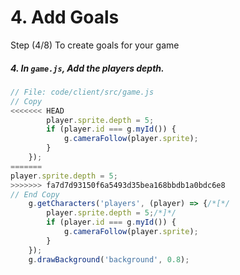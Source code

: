 # 4. Add Goals

Step (4/8) To create goals for your game

##### 4. In `game.js`, Add the players depth.

```javascript
// File: code/client/src/game.js
// Copy
<<<<<<< HEAD
		player.sprite.depth = 5;
		if (player.id === g.myId()) {
			g.cameraFollow(player.sprite);
		}
	});
=======
player.sprite.depth = 5;
>>>>>>> fa7d7d93150f6a5493d35bea168bbdb1a0bdc6e8
// End Copy
	g.getCharacters('players', (player) => {/*[*/
		player.sprite.depth = 5;/*]*/
		if (player.id === g.myId()) {
			g.cameraFollow(player.sprite);
		}
	});
	g.drawBackground('background', 0.8);
```

